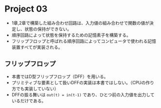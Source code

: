 # Project 03
* 1章,2章で構築した組み合わせ回路は、入力値の組み合わせで関数の値が決定し、状態の保持ができない。
* 順序回路によって状態を保持するための記憶素子を構築する。
* フリップフロップと呼ばれる順序回路によってコンピュータで使われる記憶装置すべてが実装される。
## フリップフロップ
* 本書ではD型フリップフロップ（DFF）を用いる。
* プリミティブな要素として扱いDFFの実装は本書ではしない。（CPUの作り方でも実装していない）
* DFFの振る舞いは `out(t) = in(t-1)` であり、ひとつ前の入力値を出力しているだけである。
